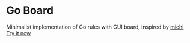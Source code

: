 # Go Board
Minimalist implementation of Go rules with GUI board, inspired by <a href="https://github.com/pasky/michi/blob/master/michi.py">michi</a><br>
<a href="https://maksimkorzh.github.io/goboard-js/goboard.html">Try it now</a>
